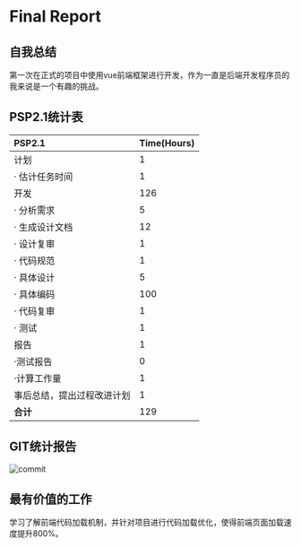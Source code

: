 # Final Report

## 自我总结
第一次在正式的项目中使用vue前端框架进行开发，作为一直是后端开发程序员的我来说是一个有趣的挑战。	

## PSP2.1统计表
| PSP2.1 | Time(Hours) |
| :------ | ------ |
| 计划 | 1 |
| ·  估计任务时间 | 1 |
| 开发 | 126 |
| ·  分析需求 | 5 |
| ·  生成设计文档 | 12 |
| ·  设计复审 | 1 |
| ·  代码规范 | 1 |
| ·  具体设计 | 5 |
| ·  具体编码 | 100 |
| ·  代码复审 | 1 |
| ·  测试 | 1 |
| 报告 | 1 |
| ·测试报告 | 0 |
| ·计算工作量 | 1 |
| 事后总结，提出过程改进计划 |1 |
| **合计** | 129 |

## GIT统计报告
![commit](https://raw.githubusercontent.com/FiringCalorie/Dashboard/master/documents/assets/18214860-github.png)

## 最有价值的工作
学习了解前端代码加载机制，并针对项目进行代码加载优化，使得前端页面加载速度提升800%。